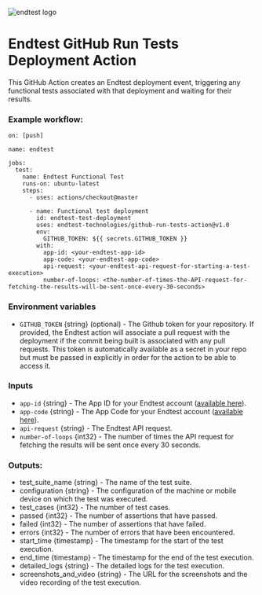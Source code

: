 ![endtest logo](https://endtest.io/images/endtest_logo_small.svg)

# Endtest GitHub Run Tests Deployment Action

This GitHub Action creates an Endtest deployment event, triggering any functional
tests associated with that deployment and waiting for their results.

### Example workflow:

```
on: [push]

name: endtest

jobs:
  test:
    name: Endtest Functional Test
    runs-on: ubuntu-latest
    steps:
      - uses: actions/checkout@master

      - name: Functional test deployment
        id: endtest-test-deployment
        uses: endtest-technologies/github-run-tests-action@v1.0
        env:
          GITHUB_TOKEN: ${{ secrets.GITHUB_TOKEN }}
        with:
          app-id: <your-endtest-app-id>
          app-code: <your-endtest-app-code>
          api-request: <your-endtest-api-request-for-starting-a-test-execution>
          number-of-loops: <the-number-of-times-the-API-request-for-fetching-the-results-will-be-sent-once-every-30-seconds>
```

### Environment variables

- `GITHUB_TOKEN` {string} (optional) - The Github token for your repository. If
  provided, the Endtest action will associate a pull request with the deployment if
  the commit being built is associated with any pull requests. This token is
  automatically available as a secret in your repo but must be passed in
  explicitly in order for the action to be able to access it.

### Inputs

- `app-id` {string} - The App ID for your Endtest account ([available here](https://endtest.io/settings)).
- `app-code` {string} - The App Code for your Endtest account ([available here](https://endtest.io/settings)).
- `api-request` {string} - The Endtest API request.
- `number-of-loops` {int32} - The number of times the API request for fetching the results will be sent once every 30 seconds.


### Outputs:

* test_suite_name {string} - The name of the test suite.
* configuration {string} - The configuration of the machine or mobile device on which the test was executed.
* test_cases {int32} - The number of test cases.
* passed {int32} - The number of assertions that have passed.
* failed {int32} - The number of assertions that have failed.
* errors {int32} - The number of errors that have been encountered.
* start_time {timestamp} - The timestamp for the start of the test execution.
* end_time {timestamp} - The timestamp for the end of the test execution.
* detailed_logs {string} - The detailed logs for the test execution.
* screenshots_and_video {string} - The URL for the screenshots and the video recording of the test execution.
